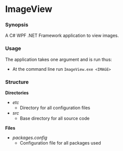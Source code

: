 # ImageView

### Synopsis

A C# WPF .NET Framework application to view images.

### Usage

The application takes one argument and is run thus:

- At the command line run ``ImageView.exe <IMAGE>``

### Structure

**Directories**

- *etc*
  - Directory for all configuration files
- *src*
  - Base directory for all source code

**Files**

- *packages.config*
  - Configuration file for all packages used
